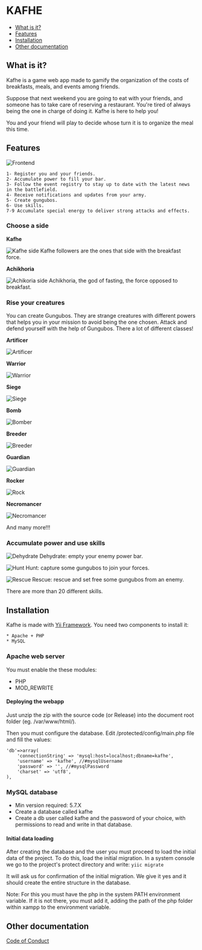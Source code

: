 # KAFHE

- [What is it?](#what-is-it)
- [Features](#features)
- [Installation](#installation)
- [Other documentation](#other-documentation)

## What is it?

Kafhe is a game web app made to gamify the organization of the costs of breakfasts, meals, and events among friends. 

Suppose that next weekend you are going to eat with your friends, and someone has to take care of reserving a restaurant. You're tired of always being the one in charge of doing it. Kafhe is here to help you!

You and your friend will play to decide whose turn it is to organize the meal this time.

## Features

![Frontend](https://raw.githubusercontent.com/ligreman/kafhe/master/images/Interfaz.png)

	1- Register you and your friends.
	2- Accumulate power to fill your bar.
	3- Follow the event registry to stay up to date with the latest news in the battlefield.
	4- Receive notifications and updates from your army.
	5- Create gungubos.
	6- Use skills.
	7-9 Accumulate special energy to deliver strong attacks and effects.

### Choose a side

**Kafhe**

![Kafhe side](https://raw.githubusercontent.com/ligreman/kafhe/master/images/modifiers/kafhe.png) Kafhe followers are the ones that side with the breakfast force.

**Achikhoria**

![Achikoria side](https://raw.githubusercontent.com/ligreman/kafhe/master/images/modifiers/achikhoria.png) Achikhoria, the god of fasting, the force opposed to breakfast.

### Rise your creatures

You can create Gungubos. They are strange creatures with different powers that helps you in your mission to avoid being the one chosen. Attack and defend yourself with the help of Gungubos. There a lot of different classes!

**Artificer**

![Artificer](https://raw.githubusercontent.com/ligreman/kafhe/master/images/bestiary/artificiero.png)

**Warrior**

![Warrior](https://raw.githubusercontent.com/ligreman/kafhe/master/images/bestiary/asaltante.png)

**Siege**

![Siege](https://raw.githubusercontent.com/ligreman/kafhe/master/images/bestiary/asedio.png)

**Bomb**

![Bomber](https://raw.githubusercontent.com/ligreman/kafhe/master/images/bestiary/bomba.png)

**Breeder**

![Breeder](https://raw.githubusercontent.com/ligreman/kafhe/master/images/bestiary/criador.png)

**Guardian**

![Guardian](https://raw.githubusercontent.com/ligreman/kafhe/master/images/bestiary/guardian.png)

**Rocker**

![Rock](https://raw.githubusercontent.com/ligreman/kafhe/master/images/bestiary/gumbudo.png)

**Necromancer**

![Necromancer](https://raw.githubusercontent.com/ligreman/kafhe/master/images/bestiary/nigromante.png)

And many more!!!

### Accumulate power and use skills

![Dehydrate](https://raw.githubusercontent.com/ligreman/kafhe/master/images/skills/desecar.png) Dehydrate: empty your enemy power bar.

![Hunt](https://raw.githubusercontent.com/ligreman/kafhe/master/images/skills/cazarGungubos.png) Hunt: capture some gungubos to join your forces.

![Rescue](https://raw.githubusercontent.com/ligreman/kafhe/master/images/skills/rescatarGungubos.png) Rescue: rescue and set free some gungubos from an enemy.

There are more than 20 different skills.

## Installation

Kafhe is made with [Yii Framework](https://www.yiiframework.com/). You need two components to install it:

	* Apache + PHP
	* MySQL

### Apache web server

You must enable the these modules:
  * PHP
  * MOD_REWRITE
  
#### Deploying the webapp

Just unzip the zip with the source code (or Release) into the document root folder (eg. /var/www/html/).

Then you must configure the database. Edit /protected/config/main.php file and fill the values:

```
'db'=>array(
	'connectionString' => 'mysql:host=localhost;dbname=kafhe',
	'username' => 'kafhe', //#mysqlUsername
	'password' => '', //#mysqlPassword
	'charset' => 'utf8',
),
```

### MySQL database

* Min version required: 5.7.X
* Create a database called kafhe
* Create a db user called kafhe and the password of your choice, with permissions to read and write in that database.

#### Initial data loading

After creating the database and the user you must proceed to load the initial data of the project. To do this, load the initial migration. In a system console we go to the project's protect directory and write:
`yiic migrate`

It will ask us for confirmation of the initial migration. We give it yes and it should create the entire structure in the database.

Note: For this you must have the php in the system PATH environment variable. If it is not there, you must add it, adding the path of the php folder within xampp to the environment variable.

## Other documentation

[Code of Conduct](https://github.com/ligreman/kafhe/blob/master/CODE_OF_CONDUCT.md)

